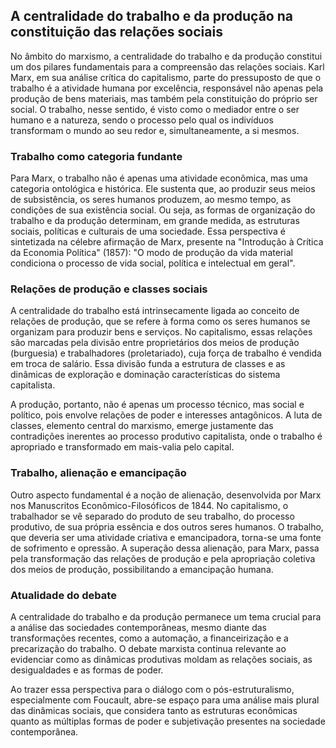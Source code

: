 
## A centralidade do trabalho e da produção na constituição das relações sociais

No âmbito do marxismo, a centralidade do trabalho e da produção constitui um dos pilares fundamentais para a compreensão das relações sociais. Karl Marx, em sua análise crítica do capitalismo, parte do pressuposto de que o trabalho é a atividade humana por excelência, responsável não apenas pela produção de bens materiais, mas também pela constituição do próprio ser social. O trabalho, nesse sentido, é visto como o mediador entre o ser humano e a natureza, sendo o processo pelo qual os indivíduos transformam o mundo ao seu redor e, simultaneamente, a si mesmos.

### Trabalho como categoria fundante

Para Marx, o trabalho não é apenas uma atividade econômica, mas uma categoria ontológica e histórica. Ele sustenta que, ao produzir seus meios de subsistência, os seres humanos produzem, ao mesmo tempo, as condições de sua existência social. Ou seja, as formas de organização do trabalho e da produção determinam, em grande medida, as estruturas sociais, políticas e culturais de uma sociedade. Essa perspectiva é sintetizada na célebre afirmação de Marx, presente na "Introdução à Crítica da Economia Política" (1857): "O modo de produção da vida material condiciona o processo de vida social, política e intelectual em geral".

### Relações de produção e classes sociais

A centralidade do trabalho está intrinsecamente ligada ao conceito de relações de produção, que se refere à forma como os seres humanos se organizam para produzir bens e serviços. No capitalismo, essas relações são marcadas pela divisão entre proprietários dos meios de produção (burguesia) e trabalhadores (proletariado), cuja força de trabalho é vendida em troca de salário. Essa divisão funda a estrutura de classes e as dinâmicas de exploração e dominação características do sistema capitalista.

A produção, portanto, não é apenas um processo técnico, mas social e político, pois envolve relações de poder e interesses antagônicos. A luta de classes, elemento central do marxismo, emerge justamente das contradições inerentes ao processo produtivo capitalista, onde o trabalho é apropriado e transformado em mais-valia pelo capital.

### Trabalho, alienação e emancipação

Outro aspecto fundamental é a noção de alienação, desenvolvida por Marx nos Manuscritos Econômico-Filosóficos de 1844. No capitalismo, o trabalhador se vê separado do produto de seu trabalho, do processo produtivo, de sua própria essência e dos outros seres humanos. O trabalho, que deveria ser uma atividade criativa e emancipadora, torna-se uma fonte de sofrimento e opressão. A superação dessa alienação, para Marx, passa pela transformação das relações de produção e pela apropriação coletiva dos meios de produção, possibilitando a emancipação humana.

### Atualidade do debate

A centralidade do trabalho e da produção permanece um tema crucial para a análise das sociedades contemporâneas, mesmo diante das transformações recentes, como a automação, a financeirização e a precarização do trabalho. O debate marxista continua relevante ao evidenciar como as dinâmicas produtivas moldam as relações sociais, as desigualdades e as formas de poder.

Ao trazer essa perspectiva para o diálogo com o pós-estruturalismo, especialmente com Foucault, abre-se espaço para uma análise mais plural das dinâmicas sociais, que considera tanto as estruturas econômicas quanto as múltiplas formas de poder e subjetivação presentes na sociedade contemporânea.
```
